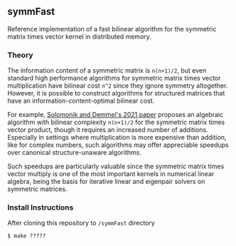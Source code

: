 
## symmFast
Reference implementation of a fast bilinear algorithm for the symmetric matrix times vector kernel in distributed memory.

### Theory
The information content of a symmetric matrix is `n(n+1)/2`, but even standard high performance algorithms for symmetric matrix times vector multiplication have bilinear cost `n^2` since they ignore symmetry altogether.
However, it is possible to construct algorithms for structured matrices that have an information-content-optimal bilinear cost.

For example, [Solomonik and Demmel's 2021 paper](https://www.degruyter.com/document/doi/10.1515/cmam-2019-0075/html) proposes an algebraic algorithm with bilinear complexity `n(n+1)/2` for the symmetric matrix times vector product, though it requires an increased number of additions.
Especially in settings where multiplication is more expensive than addition, like for complex numbers, such algorithms may offer appreciable speedups over canonical structure-unaware algorithms.

Such speedups are particularly valuable since the symmetric matrix times vector multiply is one of the most important kernels in numerical linear algebra, being the basis for iterative linear and eigenpair solvers on symmetric matrices.


### Install Instructions
After cloning this repository to `/symmFast` directory
```
$ make ?????
```
